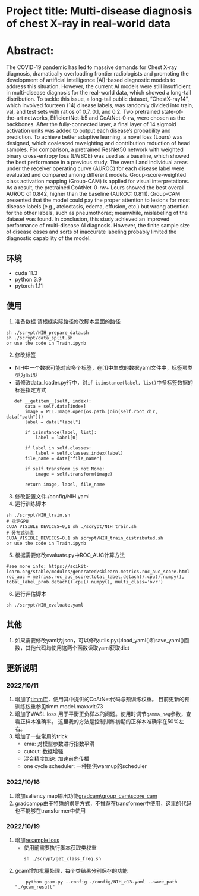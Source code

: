 # Project title: Multi-disease diagnosis of chest X-ray in real-world data

# Abstract:
The COVID-19 pandemic has led to massive demands for Chest X-ray diagnosis, dramatically overloading frontier radiologists and promoting the development of artificial intelligence (AI)-based diagnostic models to address this situation. However, the current AI models were still insufficient in multi-disease diagnosis for the real-world data, which showed a long-tail distribution. To tackle this issue, a long-tail public dataset, “ChestX-ray14”, which involved fourteen (14) disease labels, was randomly divided into train, val, and test sets with ratios of 0.7, 0.1, and 0.2. Two pretrained state-of-the-art networks, EfficientNet-b5 and CoAtNet-0-rw, were chosen as the backbones. After the fully-connected layer, a final layer of 14 sigmoid activation units was added to output each disease’s probability and prediction. To achieve better adaptive learning, a novel loss (Lours) was designed, which coalesced reweighting and contribution reduction of head samples. For comparison, a pretrained ResNet50 network with weighted binary cross-entropy loss (LWBCE) was used as a baseline, which showed the best performance in a previous study. The overall and individual areas under the receiver operating curve (AUROC) for each disease label were evaluated and compared among different models. Group-score-weighted class activation mapping (Group-CAM) is applied for visual interpretations. As a result, the pretrained CoAtNet-0-rw+ Lours showed the best overall AUROC of 0.842, higher than the baseline (AUROC: 0.811). Group-CAM presented that the model could pay the proper attention to lesions for most disease labels (e.g., atelectasis, edema, effusion, etc.) but wrong attention for the other labels, such as pneumothorax; meanwhile, mislabeling of the dataset was found. In conclusion, this study achieved an improved performance of multi-disease AI diagnosis. However, the finite sample size of disease cases and sorts of inaccurate labeling probably limited the diagnostic capability of the model. 





## 环境
 - cuda 11.3
 - python 3.9
 - pytorch 1.11

## 使用
1. 准备数据
请根据实际路径修改脚本里面的路径
```
sh ./scrypt/NIH_prepare_data.sh
sh ./scrypt/data_split.sh
or use the code in Train.ipynb
```

2. 修改标签
 - NIH中一个数据可能对应多个标签，在[1]中生成的数据yaml文件中，标签项类型为list型
 - 请修改data_loader.py行中，对```if isinstance(label, list)```中多标签数据的标签指定方式
 ```
    def __getitem__(self, index):
        data = self.data[index]
        image = PIL.Image.open(os.path.join(self.root_dir, data["path"]))
        label = data["label"]

        if isinstance(label, list):
            label = label[0]

        if label in self.classes:
            label = self.classes.index(label)
        file_name = data["file_name"]

        if self.transform is not None:
            image = self.transform(image)
        
        return image, label, file_name
 ```

3. 修改配置文件./config/NIH.yaml
4. 运行训练脚本
```
sh ./scrypt/NIH_train.sh
# 指定GPU
CUDA_VISIBLE_DEVICES=0,1 sh ./scrypt/NIH_train.sh
# 分布式训练
CUDA_VISIBLE_DEVICES=0.1 sh scrypt/NIH_train_distributed.sh
or use the code in Train.ipynb
```
5. 根据需要修改evaluate.py中ROC_AUC计算方法
```
#see more info: https://scikit-learn.org/stable/modules/generated/sklearn.metrics.roc_auc_score.html
roc_auc = metrics.roc_auc_score(total_label.detach().cpu().numpy(), total_label_prob.detach().cpu().numpy(), multi_class='ovr')
```
6. 运行评估脚本
```
sh ./scrypt/NIH_evaluate.yaml
```
## 其他
1. 如果需要修改yaml为json，可以修改utils.py中load_yaml()和save_yaml()函数，其他代码均使用这两个函数读取yaml获取dict

## 更新说明

### 2022/10/11
1. 增加了[timm库](https://github.com/rwightman/pytorch-image-models)，使用其中提供的CoAtNet代码与预训练权重。
目前更新的预训练权重参见timm.model.maxxvit:73
2. 增加了WASL loss
用于平衡正负样本的问题。使用时调节```gamma_neg```参数，查看正样本准确率。
这里我的方法是控制训练初期的正样本准确率在50%左右。
3. 增加了一些常用的trick
   - ema: 对模型参数进行指数平滑
   - cutout: 数据增强
   - 混合精度加速: 加速前向传播
   - one cycle scheduler: 一种提供warmup的scheduler


### 2022/10/18
1. 增加saliency map输出功能[gradcam\group_cam\score_cam](https://github.com/wofmanaf/Group-CAM)
2. gradcampp由于特殊的求导方式，不推荐在transformer中使用，这里的代码也不能够在transformer中使用


### 2022/10/19
1. 增加[resample loss](https://github.com/wutong16/DistributionBalancedLoss)
     - 使用前需要执行脚本获取类权重
        ```
        sh ./scrypt/get_class_freq.sh
        ```
2. gcam增加批量处理，每个类结果分别保存的功能
    ```
        python gcam.py --config ./config/NIH_c13.yaml --save_path "./gcam_result"
